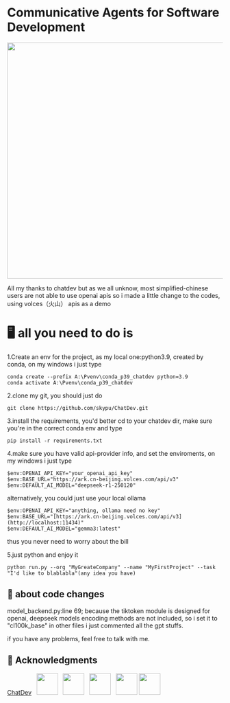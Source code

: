 # Communicative Agents for Software Development

<p align="center">
  <img src='./misc/logo1.png' width=550>
</p>

All my thanks to chatdev
but as we all unknow, most simplified-chinese users are not able to use openai apis
so i made a little change to the codes, using volces（火山） apis as a demo

# 🖥️ all you need to do is


1.Create an env for the project, as my local one:python3.9, created by conda, on my windows i just type
```
conda create --prefix A:\Pvenv\conda_p39_chatdev python=3.9
conda activate A:\Pvenv\conda_p39_chatdev
```

2.clone my git, you should just do
```
git clone https://github.com/skypu/ChatDev.git
```

3.install the requirements, you'd better cd to your chatdev dir, make sure you're in the correct conda env and type
```
pip install -r requirements.txt
```

4.make sure you have valid api-provider info, and set the enviroments, on my windows i just type
```
$env:OPENAI_API_KEY="your_openai_api_key"
$env:BASE_URL="https://ark.cn-beijing.volces.com/api/v3"
$env:DEFAULT_AI_MODEL="deepseek-r1-250120"
```
alternatively, you could just use your local ollama
```
$env:OPENAI_API_KEY="anything, ollama need no key"
$env:BASE_URL="[https://ark.cn-beijing.volces.com/api/v3](http://localhost:11434)"
$env:DEFAULT_AI_MODEL="gemma3:latest"
```
thus you never need to worry about the bill

5.just python and enjoy it
```
python run.py --org "MyGreateCompany" --name "MyFirstProject" --task "I'd like to blablabla"(any idea you have)
```

## 📖 about code changes
model_backend.py:line 69; because the tiktoken module is designed for openai, deepseek models encoding methods are not included, so i set it to "cl100k_base"
in other files i just commented all the gpt stuffs.

if you have any problems, feel free to talk with me.

## 🤝 Acknowledgments
<a href="https://github.com/OpenBMB/ChatDev">ChatDev</a>&nbsp;&nbsp;
<a href="http://nlp.csai.tsinghua.edu.cn/"><img src="misc/thunlp.png" height=50pt></a>&nbsp;&nbsp;
<a href="https://modelbest.cn/"><img src="misc/modelbest.png" height=50pt></a>&nbsp;&nbsp;
<a href="https://github.com/OpenBMB/AgentVerse/"><img src="misc/agentverse.png" height=50pt></a>&nbsp;&nbsp;
<a href="https://github.com/OpenBMB/RepoAgent"><img src="misc/repoagent.png"  height=50pt></a>
<a href="https://app.commanddash.io/agent?github=https://github.com/OpenBMB/ChatDev"><img src="misc/CommandDash.png" height=50pt></a>

